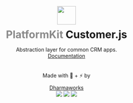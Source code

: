 <div align="center">
    <img width="50" height="50"  src="https://www.platformkit.com/logos/icon-color.png"/>
    <h1 style="margin-bottom:15px;margin-top:10px; border:none;"><span style="opacity:0.5;">PlatformKit</span> Customer.js</h1>
</div>

<div align="center">
<quote>Abstraction layer for common CRM apps.</quote>

<div class="links">
    <a href="https://www.platformkit.com/">Documentation</a>                    
</div>

<div class="links" style="margin-top:35px;">
<span style="margin-bottom:10px;display:block;">Made with 💖 + ⚡ by</span>
    <a href="https://www.dharmaworks.com" style="background:none;">Dharmaworks</a>
</div>
<img src="https://img.shields.io/npm/v/customer-js.svg" />
<img src="https://img.shields.io/npm/dw/customer-js.svg" />
<img src="https://img.shields.io/npm/l/customer-js.svg" />
</div>
